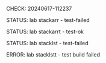 CHECK: 20240617-112237
STATUS: lab stackarr - test-failed
STATUS: lab stackarrt - test-ok
STATUS: lab stacklst - test-failed
ERROR: lab stacklstt - test build failed
